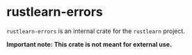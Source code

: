 # rustlearn-errors

`rustlearn-errors` is an internal crate for the `rustlearn` project. 

<b>Important note: This crate is not meant for external use.</b>